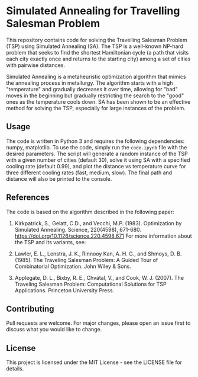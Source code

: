 # Simulated Annealing for Travelling Salesman Problem

This repository contains code for solving the Travelling Salesman Problem (TSP) using Simulated Annealing (SA). The TSP is a well-known NP-hard problem that seeks to find the shortest Hamiltonian cycle (a path that visits each city exactly once and returns to the starting city) among a set of cities with pairwise distances.

Simulated Annealing is a metaheuristic optimization algorithm that mimics the annealing process in metallurgy. The algorithm starts with a high "temperature" and gradually decreases it over time, allowing for "bad" moves in the beginning but gradually restricting the search to the "good" ones as the temperature cools down. SA has been shown to be an effective method for solving the TSP, especially for large instances of the problem.

## Usage
The code is written in Python 3 and requires the following dependencies: numpy, matplotlib. To use the code, simply run the `code.ipynb` file with the desired parameters. The script will generate a random instance of the TSP with a given number of cities (default 30), solve it using SA with a specified cooling rate (default 0.99), and plot the distance vs temperature curve for three different cooling rates (fast, medium, slow). The final path and distance will also be printed to the console.

## References
The code is based on the algorithm described in the following paper:

1. Kirkpatrick, S., Gelatt, C.D., and Vecchi, M.P. (1983). Optimization by Simulated Annealing. Science, 220(4598), 671-680. https://doi.org/10.1126/science.220.4598.671
For more information about the TSP and its variants, see:

2. Lawler, E. L., Lenstra, J. K., Rinnooy Kan, A. H. G., and Shmoys, D. B. (1985). The Traveling Salesman Problem: A Guided Tour of Combinatorial Optimization. John Wiley & Sons.

3. Applegate, D. L., Bixby, R. E., Chvátal, V., and Cook, W. J. (2007). The Traveling Salesman Problem: Computational Solutions for TSP Applications. Princeton University Press.

## Contributing
Pull requests are welcome. For major changes, please open an issue first to discuss what you would like to change.

## License
This project is licensed under the MIT License - see the LICENSE file for details.
